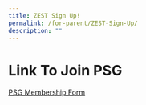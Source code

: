 ```yaml
---
title: ZEST Sign Up!
permalink: /for-parent/ZEST-Sign-Up/
description: ""
---
```

Link To Join PSG
=================

[PSG Membership Form](https://form.gov.sg/60349ce4ebc4bd0011b2cb72)